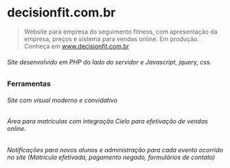 # decisionfit.com.br
> Website para empresa do seguimento fitness, com apresentação da empresa, preços e sistema para vendas online. Em produção.
> Conheça em www.decisionfit.com.br

###### Site desenvolvido em PHP do lado do servidor e Javascript, jquery, css.

### Ferramentas

###### Site com visual moderno e convidativo
###### Área para matrículas com integração Cielo para efetivação de vendas online.
###### Notificações para novos alunos e administração para cada evento ocorrido no site (Matrícula efetivada, pagamento negado, formulários de contato)
